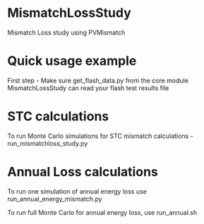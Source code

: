 # MismatchLossStudy
Mismatch Loss study using PVMismatch

# Quick usage example
First step - Make sure get_flash_data.py from the core module MismatchLossStudy can read your flash test results file

# STC calculations 
To run Monte Carlo simulations for STC mismatch calculations -  run_mismatchloss_study.py

# Annual Loss calculations
To run one simulation of annual energy loss use run_annual_energy_mismatch.py

To run full Monte Carlo for annual energy loss, use run_annual.sh 

